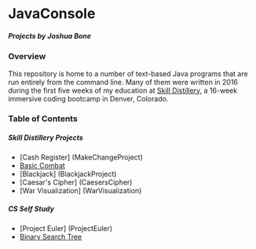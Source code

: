 # JavaConsole
##### Projects by Joshua Bone

### Overview
This repository is home to a number of text-based Java programs that are run entirely from the command line. Many of them were written in 2016 during the first five weeks of my education at [Skill Distillery][sdhomepage], a 16-week immersive coding bootcamp in Denver, Colorado.

### Table of Contents
##### Skill Distillery Projects
* [Cash Register] (MakeChangeProject)
* [Basic Combat](BasicCombat)
* [Blackjack] (BlackjackProject)
* [Caesar's Cipher] (CaesersCipher)
* [War Visualization] (WarVisualization)

##### CS Self Study
* [Project Euler] (ProjectEuler)
* [Binary Search Tree](BinarySearchTree)




[sdhomepage]:http://skilldistillery.com/
